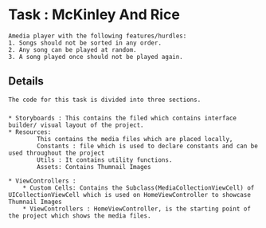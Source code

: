 #  Task : McKinley And Rice
    Amedia player with the following features/hurdles:
    1. Songs should not be sorted in any order.
    2. Any song can be played at random.
    3. A song played once should not be played again.

##  Details
    The code for this task is divided into three sections.
    
### 
    * Storyboards : This contains the filed which contains interface builder/ visual layout of the project.
    * Resources:
            This contains the media files which are placed locally, 
            Constants : file which is used to declare constants and can be used throughout the project
            Utils : It contains utility functions.
            Assets: Contains Thumnail Images
            
    * ViewControllers : 
        * Custom Cells: Contains the Subclass(MediaCollectionViewCell) of UICollectionViewCell which is used on HomeViewController to showcase Thumnail Images
        * ViewControllers : HomeViewController, is the starting point of the project which shows the media files.




